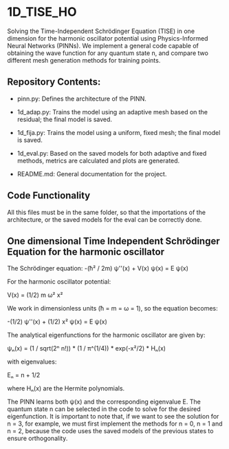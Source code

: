 # 1D_TISE_HO
Solving the Time-Independent Schrödinger Equation (TISE) in one dimension for the harmonic oscillator potential using Physics-Informed Neural Networks (PINNs).
We implement a general code capable of obtaining the wave function for any quantum state n, and compare two different mesh generation methods for training points.

## Repository Contents:

- pinn.py: Defines the architecture of the PINN.

- 1d_adap.py: Trains the model using an adaptive mesh based on the residual; the final model is saved.

- 1d_fija.py: Trains the model using a uniform, fixed mesh; the final model is saved.

- 1d_eval.py: Based on the saved models for both adaptive and fixed methods, metrics are calculated and plots are generated.

- README.md: General documentation for the project.

## Code Functionality

All this files must be in the same folder, so that the importations of the architecture, or the saved models for the eval can be correctly done. 

## One dimensional Time Independent Schrödinger Equation for the harmonic oscillator

The Schrödinger equation:
-(ħ² / 2m) ψ''(x) + V(x) ψ(x) = E ψ(x)


For the harmonic oscillator potential:

V(x) = (1/2) m ω² x²


We work in dimensionless units (ħ = m = ω = 1), so the equation becomes:

-(1/2) ψ''(x) + (1/2) x² ψ(x) = E ψ(x)

The analytical eigenfunctions for the harmonic oscillator are given by:

ψₙ(x) = (1 / sqrt(2ⁿ n!)) * (1 / π^(1/4)) * exp(-x²/2) * Hₙ(x)


with eigenvalues:

Eₙ = n + 1/2


where Hₙ(x) are the Hermite polynomials.

The PINN learns both ψ(x) and the corresponding eigenvalue E. The quantum state n can be selected in the code to solve for the desired eigenfunction. It is important to note that, if we want to see the solution for n = 3, for example, we must first implement the methods for n = 0, n = 1 and n = 2, because the code uses the saved models of the previous states to ensure orthogonality.





